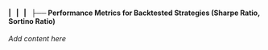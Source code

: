 #### |   |   |   ├── Performance Metrics for Backtested Strategies (Sharpe Ratio, Sortino Ratio)

*Add content here*